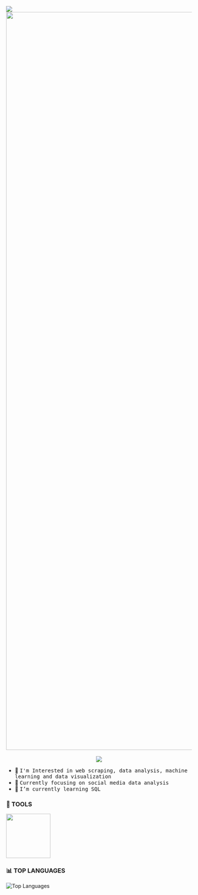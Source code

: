 <img src="https://readme-typing-svg.herokuapp.com?font=DM+Sans&weight=800&size=30&pause=250&duration=2000&color=DCABDF&width=555&lines=Hello!+👋,+I'm+John+Dewey;Welcome+to+my+Github+profile+☺️" />
<div align="center">
  <img width=2000 src="https://user-images.githubusercontent.com/74038190/212284115-f47cd8ff-2ffb-4b04-b5bf-4d1c14c0247f.gif" />
  <br>
  <br>

  <img src="https://github.com/user-attachments/assets/845ce503-9681-4a06-80a9-fe671182ba19" />
</div>

- 🔭 <samp>I'm Interested in web scraping, data analysis, machine learning and data visualization<samp>
- 🔬 <samp>Currently focusing on social media data analysis<samp>
- 🌱 <samp>I’m currently learning SQL<samp>

### 🚀 TOOLS
<img height=120 align="top" src="https://go-skill-icons.vercel.app/api/icons?i=html,css,js,py,java,kotlin,c,jupyter,pandas,numpy,matplotlib,sklearn,pytorch,selenium,fastapi,postgresql,docker,huggingface,firebase,androidstudio,vscode"/>

### 📊 TOP LANGUAGES
![Top Languages](https://github-readme-stats.vercel.app/api/top-langs/?username=johndeweyzxc&layout=compact&theme=radical&langs_count=14)
